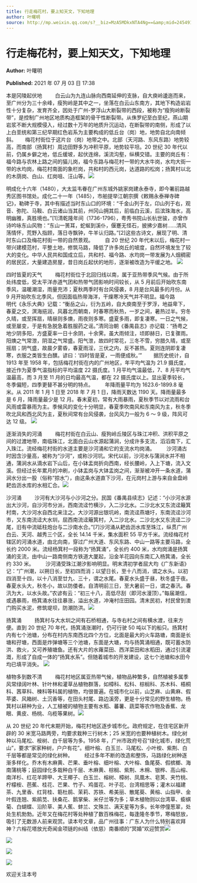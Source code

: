 ```yaml
---
title: 行走梅花村，要上知天文，下知地理
author: 叶曙明
source: http://mp.weixin.qq.com/s?__biz=MzA5MDkxNTA4Ng==&amp;mid=2454911229&amp;idx=1&amp;sn=ac97e35ca165742faeb618de3144b9ff&amp;chksm=87a2309cb0d5b98a6f0033ce78ddfb528c7b77590a0644e5f8f8fb46bd6b8bafdcef732ae235#rd
---
```


# 行走梅花村，要上知天文，下知地理

**Author:** 叶曙明

**Published:** 2021 年 07 月 03 日 17:38

本是冈陵起伏地         白云山为九连山脉向西南延伸的支脉，自大庾岭逶迤而来，至广州分为三十余峰，瘦狗岭是其中之一，坐落在白云山东南方，其地下构造岩岩性十分复杂，发育齐全，因处于广州-罗浮山大断裂带的西段，被称为“瘦狗岭断裂带”，是控制广州地区地质构造框架的骨干性断裂带。从侏罗纪至白垩纪，燕山期岩浆不断大规模侵入，经过数十万年的地质升沉运动，在断裂带的南侧，形成了以上白垩统和第三纪早期红色岩系为主要构成的低丘台（岗）地，地势自北向南倾斜。      梅花村街位于这片台（岗）地带之中。北部（天河路、东风东路）地势较高，而南部（扬箕村）周边田野多为冲积平原，地势较平坦。20 世纪 30 年代以前，仍属乡僻之地，低丘缓坡，起伏连绵，溪流沟壑，纵横交错。主要的岗丘有：福今路与农林上路之间的猫儿岗，福今东路与梅花村一带的大水牛岗，水均大街一带的水均岗，梅花村南面的象栏岗，共和村的西元岗，达道路的松岗；扬箕村以北的木荫岗、白山、红岗咀、汪山等。![](https://mmbiz.qpic.cn/mmbiz_png/Ljib4So7yuWiaQdVQrobRH40tJlVnviasiaylFoGyj7yr6Dl8m4qblHTasFRjKgH8tv8C0ibf2gMhSgFcbINjpMgegQ/640?wx_fmt=png)

明成化十六年（1480），大太监韦眷在广州东城外姚家岗建永泰寺，即今署前路越秀区图书馆处。成化二十一年（1485），市舶提举江朝宗撰《敕赐永泰禅寺碑记》，勒碑于寺，其中有描述当时东山口的环境：“千金山列于左，卬山列于右，观音、弥陀、马鞍、白云诸山当其前，州冈山拥其后，前临白云溪，后滨珠海水，高明幽雅，真胜境也。”[1]清乾隆年间（1736-1796），粤秀书院山长杭世骏，亦曾作诗吟咏东山风物：“东山一篑耳，蛇蜒到溪仆，偃蹇无怪石，披拂少嘉树……清风荡情怀，荒野入指顾，落日寺飘钟，牛羊认归路。”[2]这些古诗文，展现了明、清时东山口及梅花村街一带的自然景观。        自 20 世纪 20 年代末以后，梅花村一带兴建模范村，平整土地，修筑马路，降低了许多岗丘的坡度，自然环境发生了较大的变化。中华人民共和国成立后，共和村、福今路、水均岗一带发展为人烟稠密的居民区，大量建造房屋，昔日岗丘起伏的地形，逐渐被改造为平缓之地。 ![](https://mmbiz.qpic.cn/mmbiz_jpg/PJWG74pLsMYEZlXOnJI8pYMG8ztlgQ5Inga6UTAXlWrQKy2icCfqx9Icv5wxUCbHtrjAzcG2kib5I3uAE75FeSVA/640?wx_fmt=jpeg)

四时皆夏的天气         梅花村街位于北回归线以南，属于亚热带季风气候。由于所处纬度低，受太平洋赤道气团和热带气团影响时间较长，从 5 月前后开始吹东南季风，温暖潮湿，雨量充沛；夏秋两季时有台风侵袭，8 月是台风最多的月份。从 9 月开始吹东北季风，但因面临热带海洋，干燥寒冷天气并不明显。福今路         明代《永乐大典》记载：“衡岳之山，衍为五岭，自大庾南至于罗浮，地益卑下，春夏之交，溟海挹润，风暮北而朝南，时春寒而秋热，一岁之间，暑热过半。穷冬久晴，或至挥扇，晴昼则多燠，雨夜则多寒。盛夏多雨，即复凄寒。一日之气候，或至屡变，于是有急脱急着胜服药之谣。”清同治朝《番禺县志》亦记载：“扬粤之地少阴多阳，方盛夏率一日十余阴，十余霁。虽大雨倾注，顷即赫日，已复骤雨。阳燠之气常泄，阴湿之气常盛。阳气泄，故四时常花，三冬不雪，穷腊久晴，或至摇扇；阴气盛，故晨夕雾昏，春夏雨淫，三伏之内，反不甚热。夏则连阴即复凄寒，衣服之类皆生白醭。谚曰：‘四时皆是夏，一雨便成秋。’”        据历史统计，自 1913 年至 1958 年，包括梅花村街在内的广州地区，年平均气温为 21.9 摄氏度，接近作为夏季气温指标的平均温度 22 摄氏度。1 月平均气温最低，7、8 月平均气温最高，而 3 月至 11 月的日均最高气温，都在 22 摄氏度以上。显出夏季较长，冬季偏短，四季更替不甚分明的特点。        年降雨量平均为 1623.6-1899.8 毫米。从 2011 年 1 月 1 日至 2018 年 7 月 1 日，降雨天数达 1190 天。降雨量最多是 6 月，降雨量最少是 12 月。春末夏初，常有大雨暴雨，夏秋季节以对流雨和台风雨或雷暴雨为主。季候风的变化十分明显，春夏季吹南风和东南风为主，秋冬季吹北风和西北风为主，夏秋间常有台风侵袭，台风风力一般为 6 ～ 9 级，阵风可达 12 级。 ![](https://mmbiz.qpic.cn/mmbiz_png/Ljib4So7yuWiaQdVQrobRH40tJlVnviasiaylFoGyj7yr6Dl8m4qblHTasFRjKgH8tv8C0ibf2gMhSgFcbINjpMgegQ/640?wx_fmt=png)

逐渐消失的河涌         梅花村街在白云山、瘦狗岭丘陵区与珠江冲积、洪积平原之间的过渡地带，南临珠江，北面白云山水源起蒲涧，分成许多支流，滔滔南下，汇入珠江。流经梅花村街的水道主要是沙河涌和它的支流水均岗涌。        沙河涌古时因含沙量高，被称为“沙河”，或称沙河坑。宋代以前，沙河水与蒲涧水并不相通，蒲涧水从滴水岩下山后，在小钵盂岗折向西南，经长腰岭，入上下塘，流入文溪。但经过长年累月的冲刷，小钵盂岗与大钵盂岗之间，渐渐被冲开一条水道，蒲涧水分出一股（俗称“掠水”），由这条水道直下沙河，在元岗村上游与来自金盘岭耙齿沥水库的水相汇合。![](https://mmbiz.qpic.cn/mmbiz_jpg/PJWG74pLsMYEZlXOnJI8pYMG8ztlgQ5IpTwLV9QrqTNUdkygEQ0RGZFZNhyic02FibubicoXk3JMribDjMRgrtwX7w/640)

沙河涌         沙河有大沙河与小沙河之分。民国《番禺县续志》记述：“小沙河水源出大沙河，自沙河市分派，西南流迳竹横沙，入二沙北水。二沙北水又东流迳簸箕村南，大沙河水自西北来注之。大沙河源出银坑岭，南流迳燕塘圩，东南流迳沙河市，又东南流迳大水圳，屈西南流迳簸箕村，入二沙北水。二沙北水又东流迳二沙尾，旧有中流砥柱炮台与二沙南水合。”[7]沙河涌从耙齿沥水库至珠江，纵贯广州白云、天河、越秀三个区，全长 14.14 千米，集水面积 55 平方千米。流经梅花村辖区的河涌水道，由北向南，穿过广州大道、东风东路、中山一路等主要马路，全长约 2000 米。流经杨箕村一段称为“扬箕涌”，全长约 400 米，水均岗涌是扬箕涌的支流，由中山一路南侧南方铁道大厦起，沿金羊花园向东南汇入杨箕涌，全长约 330 米。        沙河涌受珠江潮汐影响明显。明末清初学者屈大均《广东新语》记：“广州潮，以朔日长，至初四而消；以望日长，至十八而消，谓之水头。以初四消至十四，以十八消至廿九、三十，谓之水尾。春夏水头盛于昼，秋冬盛于夜。春夏水头大，秋冬小，故以防倭者。自清明前三日，至大暑前一日，谓之春汛。春汛为大，以水头故。”农谚有云：“初三十八，高低尽刮（即河水漫顶）。”每届潮信，或遇暴雨，杨箕涌水往往暴涨，溢出水道，冲淹村庄田园。清末民初，村民曾到澳门购买水泥，修筑堤坝，防潮防洪。![](https://mmbiz.qpic.cn/mmbiz_png/Ljib4So7yuWiaQdVQrobRH40tJlVnviasiaylFoGyj7yr6Dl8m4qblHTasFRjKgH8tv8C0ibf2gMhSgFcbINjpMgegQ/640?wx_fmt=png)

扬箕涌         扬箕村与大水圳之间有石桥相通，与寺右村之间有横水渡，往来方便。直到 20 世纪 70 年代，扬箕涌涨潮时，仍可行驶 50 吨以下的船只。扬箕村内有七个池塘，分布在村内东南西北四个方位，北面是最大的火车路塘，南面是长塘和孖塘，西面是炸弹塘等三个池塘，东面是大塘，均与扬箕涌相通，既可蓄水防洪、救火，又可养殖塘鱼。还有大片的水蕹菜田、西洋菜田和水稻田，通过引流灌溉，形成了自成一体的“扬箕水系”。但随着城市的开发建设，这七个池塘和水田今均已填平消失。 ![](https://mmbiz.qpic.cn/mmbiz_gif/Ljib4So7yuWhvKMzvqtOEia8uXsfqHKSxdnSD5AJwkWs8yNGoDgNQFHyKQG4DNPzDsbIonPn9mC3waZia9bRGdyVw/640?wx_fmt=gif)

植物多到数不清         梅花村地区属亚热带气候，植物品种繁多，自然植被多属季风常绿阔叶林、针叶林和灌草丛植物群落，如樟科、松科、棕榈科、苏木科、梧桐科、茜草科、楝科等科属的植物，均很普遍。在城市化以前，山芝麻、山黄麻、假苹婆、风箱树、土沉香等，在田头村尾、路边溪旁，更是十分常见的野生植物。杨箕村以耕种为业，人工植被的植物主要有水稻、蕃薯、蔬菜等农作物及香蕉、龙眼、黄皮、杨桃、乌榄等果树。![](https://mmbiz.qpic.cn/mmbiz_jpg/PJWG74pLsMYEZlXOnJI8pYMG8ztlgQ5I8xxLxXlQsZcCZ0XH4A66w4A9rLas5C9ibyibOwWiaPVBzwouw9kYqQ4rA/640)

从 20 世纪 20 年代末期开始，梅花村地区逐步城市化。政府规定，在住宅区新开辟的 30 米宽马路两旁，均要求栽种三行树木；25 米宽的也要种植树木。绿化树种以马尾松、桉树、白千层等为多。1958 年，广州市政府号召“绿化城市，绿化荒山”，要求“家家种树，户户有花”。细叶榕、白玉兰、马尾松、小叶桉、紫荆、白千层等都是常见的绿化树种。        经过多年不断的改造和整饰，马路绿化树种逐渐多样化。乔木有木麻黄、芒果、垂叶榕、细叶榕、大叶榕、鱼尾葵、假槟榔、海南蒲桃等；庭园绿化多栽种白千层、木麻黄、棕榈、紫荆、木棉、银桦、高山榕、南洋杉、红花羊蹄甲、大王椰子、白玉兰、榕树、樟树、凤凰木、皂荚、夹竹桃、柠檬桉、芭蕉、桂花、芒果、竹子、鸡蛋花、叶子花、台湾相思等；灌木以福建茶、九里香、红背桂、簕杜鹃、茉莉、苏铁、希美丽、散尾葵、黄榕、山指甲、金叶假连翘、紫鹃苋、扶桑花、鹅掌柴、米仔兰等为多；草木植物则以台湾草、蟛蜞菊、白蝴蝶、沿阶草、美人蕉、蚌兰、文殊兰、满天星等为多。长年停僮葱翠，处处生机勃勃。近年又在梅花村等处种植了数百株梅花，每逢隆冬季节，寒梅怒放，吸引了无数游人前来观赏。读本号文章，品广州往事：广东人为什么特别喜欢拜神？六榕花塔放光奇闻金项链的纠结（依慈）南番顺的“冥婚”欢迎赞赏![](https://mmbiz.qpic.cn/mmbiz_jpg/PJWG74pLsMYEZlXOnJI8pYMG8ztlgQ5IkVfeqp7S00CL9TVlXyqyqZKtocgyfJkkPjYyicicNQGiadW3k54bGib60w/640)

![](https://mmbiz.qpic.cn/mmbiz_png/Ljib4So7yuWiaG1vgy4D8RkO1ew0FXXWWtI22IiayRT6EMDYboqnl8mxMzd0N74XljuQIcGzITw97FJXbwcvNmoog/640?wx_fmt=png)

![](https://mmbiz.qpic.cn/mmbiz_png/Ljib4So7yuWiaQdVQrobRH40tJlVnviasiaylFoGyj7yr6Dl8m4qblHTasFRjKgH8tv8C0ibf2gMhSgFcbINjpMgegQ/640?wx_fmt=png)

![](https://mmbiz.qpic.cn/mmbiz_jpg/PJWG74pLsMYEZlXOnJI8pYMG8ztlgQ5I7CLFVib4O5rl4AESB2nqLFV272WXLuHxSVzqAyHnHPnzmyuKtbO6PCg/640)

欢迎关注本号
